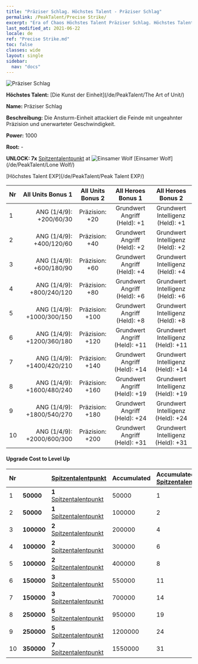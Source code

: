 ```yaml
---
title: "Präziser Schlag. Höchstes Talent - Präziser Schlag"
permalink: /PeakTalent/Precise Strike/
excerpt: "Era of Chaos Höchstes Talent Präziser Schlag. Höchstes Talent Präziser Schlag. Präziser Schlag"
last_modified_at: 2021-06-22
locale: de
ref: "Precise Strike.md"
toc: false
classes: wide
layout: single
sidebar:
  nav: "docs"
---
```


  ![Präziser Schlag](/images/pt/talent_2002.png)

  **Höchstes Talent:** [Die Kunst der Einheit](/de/PeakTalent/The Art of Unit/)

  **Name:** Präziser Schlag

  **Beschreibung:** Die Ansturm-Einheit attackiert die Feinde mit ungeahnter Präzision und unerwarteter Geschwindigkeit.

  **Power:** 1000

  **Root:** -

  **UNLOCK: 7x** [Spitzentalentpunkt](/ItemsDE/con_934/) at ![Einsamer Wolf](/images/pt/talent_2001.png) [Einsamer Wolf](/de/PeakTalent/Lone Wolf/)

  [Höchstes Talent EXP](/de/PeakTalent/Peak Talent EXP/)

  | Nr | All Units Bonus 1 | All Units Bonus 2 | All Heroes Bonus 1 | All Heroes Bonus 2 |
  |:---|--------------:|:-------------:|:-------------:|:-------------:|
  | 1 | ANG (1/4/9): +200/60/30 | Präzision: +20 | Grundwert Angriff (Held): +1 | Grundwert Intelligenz (Held): +1 |
  | 2 | ANG (1/4/9): +400/120/60 | Präzision: +40 | Grundwert Angriff (Held): +2 | Grundwert Intelligenz (Held): +2 |
  | 3 | ANG (1/4/9): +600/180/90 | Präzision: +60 | Grundwert Angriff (Held): +4 | Grundwert Intelligenz (Held): +4 |
  | 4 | ANG (1/4/9): +800/240/120 | Präzision: +80 | Grundwert Angriff (Held): +6 | Grundwert Intelligenz (Held): +6 |
  | 5 | ANG (1/4/9): +1000/300/150 | Präzision: +100 | Grundwert Angriff (Held): +8 | Grundwert Intelligenz (Held): +8 |
  | 6 | ANG (1/4/9): +1200/360/180 | Präzision: +120 | Grundwert Angriff (Held): +11 | Grundwert Intelligenz (Held): +11 |
  | 7 | ANG (1/4/9): +1400/420/210 | Präzision: +140 | Grundwert Angriff (Held): +14 | Grundwert Intelligenz (Held): +14 |
  | 8 | ANG (1/4/9): +1600/480/240 | Präzision: +160 | Grundwert Angriff (Held): +19 | Grundwert Intelligenz (Held): +19 |
  | 9 | ANG (1/4/9): +1800/540/270 | Präzision: +180 | Grundwert Angriff (Held): +24 | Grundwert Intelligenz (Held): +24 |
  | 10 | ANG (1/4/9): +2000/600/300 | Präzision: +200 | Grundwert Angriff (Held): +31 | Grundwert Intelligenz (Held): +31 |


#### Upgrade Cost to Level Up

  | Nr | <i class="fas fa-coins"/> | [Spitzentalentpunkt](/ItemsDE/con_934/) | Accumulated <i class="fas fa-coins"/> | Accumulated [Spitzentalentpunkt](/ItemsDE/con_934/) |
  |:---|:--------------|:-------------|:-------------|:-------------|
  | 1 | **50000** | **1** [Spitzentalentpunkt](/ItemsDE/con_934/) | 50000 | 1 |
  | 2 | **50000** | **1** [Spitzentalentpunkt](/ItemsDE/con_934/) | 100000 | 2 |
  | 3 | **100000** | **2** [Spitzentalentpunkt](/ItemsDE/con_934/) | 200000 | 4 |
  | 4 | **100000** | **2** [Spitzentalentpunkt](/ItemsDE/con_934/) | 300000 | 6 |
  | 5 | **100000** | **2** [Spitzentalentpunkt](/ItemsDE/con_934/) | 400000 | 8 |
  | 6 | **150000** | **3** [Spitzentalentpunkt](/ItemsDE/con_934/) | 550000 | 11 |
  | 7 | **150000** | **3** [Spitzentalentpunkt](/ItemsDE/con_934/) | 700000 | 14 |
  | 8 | **250000** | **5** [Spitzentalentpunkt](/ItemsDE/con_934/) | 950000 | 19 |
  | 9 | **250000** | **5** [Spitzentalentpunkt](/ItemsDE/con_934/) | 1200000 | 24 |
  | 10 | **350000** | **7** [Spitzentalentpunkt](/ItemsDE/con_934/) | 1550000 | 31 |

